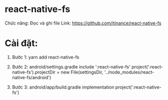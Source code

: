 # react-native-fs

Chức năng: Đọc và ghi file
Link: https://github.com/itinance/react-native-fs

# Cài đặt:

1. Bước 1: yarn add react-native-fs

2. Bước 2: android/settings.gradle
include ':react-native-fs'
project(':react-native-fs').projectDir = new File(settingsDir, '../node_modules/react-native-fs/android')

3. Bước 3: android/app/build.gradle
implementation project(':react-native-fs')

